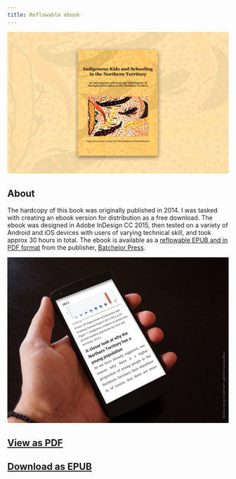 ```yaml
---
title: Reflowable ebook
---
```


![Cover photo](resources/IKS-portfolio-cover.jpg)

## About
The hardcopy of this book was originally published in 2014. I was tasked with creating an ebook version for distribution as a free download. The ebook was designed in Adobe InDesign CC 2015, then tested on a variety of Android and iOS devices with users of varying technical skill, and took approx 30 hours in total. The ebook is available as a [reflowable EPUB and in PDF format](http://batchelorpress.com/node/290) from the publisher, [Batchelor Press](http://batchelorpress.com/).

![ebook mockup](resources/Nexus-5-mockup.jpg)

## [View as PDF](resources/indigenous-kids-schooling-nt.pdf)

## [Download as EPUB](resources/indigenous-kids-schooling-nt.pdf)
